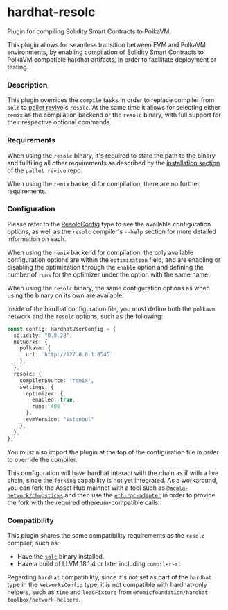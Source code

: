 # hardhat-resolc
Plugin for compiling Solidity Smart Contracts to PolkaVM.

This plugin allows for seamless transition between EVM and PolkaVM environments,
by enabling compilation of Solidity Smart Contracts to PolkaVM compatible hardhat
artifacts, in order to facilitate deployment or testing.

### Description
This plugin overrides the `compile` tasks in order to replace compiler from `solc`
to [pallet revive](https://github.com/paritytech/revive)'s `resolc`. At the same
time it allows for selecting either `remix` as the compilation backend or the
`resolc` binary, with full support for their respective optional commands.

### Requirements
When using the `resolc` binary, it's required to state the path to the binary and
fullfiling all other requirements as described by the [installation section](https://github.com/paritytech/revive?tab=readme-ov-file#installation)
of the `pallet revive` repo.

When using the `remix` backend for compilation, there are no further requirements.

### Configuration
Please refer to the [ResolcConfig](/packages/hardhat-resolc/src/types.ts#L9) type
to see the available configuration options, as well as the `resolc` compiler's 
`--help` section for more detailed information on each.

When using the `remix` backend for compilation, the only available configuration
options are within the `optimization` field, and are enabling or disabling the
optimization through the `enable` option and defining the number of `runs` for the
optimizer under the option with the same name.

When using the `resolc` binary, the same configuration options as when using the
binary on its own are available.

Inside of the hardhat configuration file, you must define both the `polkavm` network
and the `resolc` options, such as the following:

```ts
const config: HardhatUserConfig = {
  solidity: "0.8.28",
  networks: {
    polkavm: {
      url: `http://127.0.0.1:8545`
    },
  },
  resolc: {
    compilerSource: 'remix',
    settings: {
      optimizer: {
        enabled: true,
        runs: 400
      },
      evmVersion: "istanbul"
    },
  },
};
```

You must also import the plugin at the top of the configuration file in order to
override the compiler.

This configuration will have hardhat interact with the chain as if with a live chain,
since the `forking` capability is not yet integrated. As a workaround, you can
fork the Asset Hub mainnet with a tool such as [`@acala-network/chopsticks`](https://github.com/AcalaNetwork/chopsticks)
and then use the [`eth-rpc-adapter`](https://contracts.polkadot.io/work-with-a-local-node#build-and-run-eth-rpc-proxy)
in order to provide the fork with the required ethereum-compatible calls.

### Compatibility
This plugin shares the same compatibility requirements as the `resolc` compiler,
such as:
- Have the [`solc`](https://github.com/ethereum/solidity) binary installed.
- Have a build of LLVM 18.1.4 or later including `compiler-rt`

Regarding `hardhat` compatibility, since it's not set as part of the `hardhat`
type in the `NetworksConfig` type, it is not compatible with hardhat-only helpers,
such as `time` and `loadFixture` from `@nomicfoundation/hardhat-toolbox/network-helpers`.
